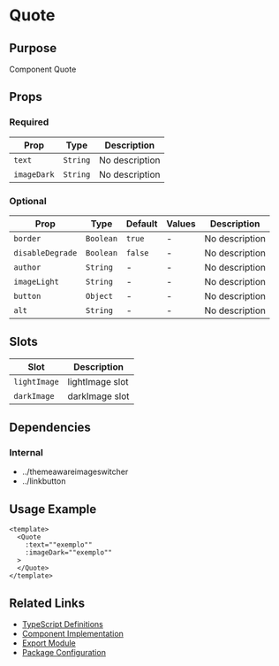 # Quote

## Purpose

Component Quote

## Props

### Required
| Prop | Type | Description |
|------|------|-------------|
| `text` | `String` | No description |
| `imageDark` | `String` | No description |

### Optional
| Prop | Type | Default | Values | Description |
|------|------|---------|--------|-------------|
| `border` | `Boolean` | `true` | - | No description |
| `disableDegrade` | `Boolean` | `false` | - | No description |
| `author` | `String` | - | - | No description |
| `imageLight` | `String` | - | - | No description |
| `button` | `Object` | - | - | No description |
| `alt` | `String` | - | - | No description |

## Slots

| Slot | Description |
|------|-------------|
| `lightImage` | lightImage slot |
| `darkImage` | darkImage slot |

## Dependencies

### Internal
- ../themeawareimageswitcher
- ../linkbutton

## Usage Example

```vue
<template>
  <Quote
    :text=""exemplo""
    :imageDark=""exemplo""
  >
  </Quote>
</template>
```

## Related Links

- [TypeScript Definitions](./Quote.d.ts)
- [Component Implementation](./Quote.vue)
- [Export Module](./quote.js)
- [Package Configuration](./package.json)

